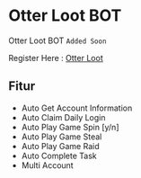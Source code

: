 # Otter Loot BOT
Otter Loot BOT `Added Soon`

Register Here : [Otter Loot](https://t.me/otterlootbot?start=ref_6717c6fe2dabfb7a4785bf4b)

## Fitur

  - Auto Get Account Information
  - Auto Claim Daily Login
  - Auto Play Game Spin [y/n]
  - Auto Play Game Steal
  - Auto Play Game Raid
  - Auto Complete Task
  - Multi Account